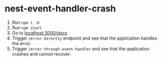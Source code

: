 # nest-event-handler-crash

1. Run `npm i -D`
2. Run `npm start`
3. Go to [localhost:3000/docs](http://localhost:3000/docs)
4. Trigger `/error-directly` endpoint and see that the application handles the error.
5. Trigger `/error-through-event-handler` and see that the application crashes and cannot recover.

